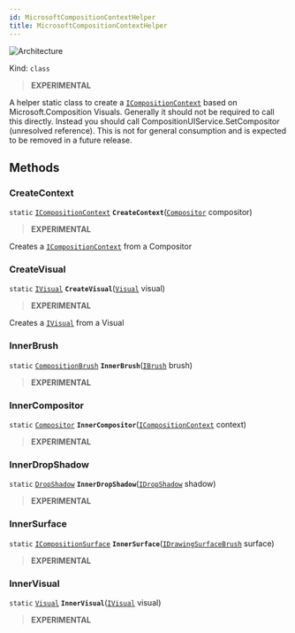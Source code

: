 ```yaml
---
id: MicrosoftCompositionContextHelper
title: MicrosoftCompositionContextHelper
---
```


![Architecture](https://img.shields.io/badge/architecture-new_only-blue)

Kind: `class`

> **EXPERIMENTAL**

A helper static class to create a [`ICompositionContext`](ICompositionContext) based on Microsoft.Composition Visuals. Generally it should not be required to call this directly. Instead you should call CompositionUIService.SetCompositor (unresolved reference). This is not for general consumption and is expected to be removed in a future release.

## Methods
### CreateContext
`static` [`ICompositionContext`](ICompositionContext) **`CreateContext`**([`Compositor`](https://learn.microsoft.com/windows/windows-app-sdk/api/winrt/Microsoft.UI.Composition.Compositor) compositor)

> **EXPERIMENTAL**

Creates a [`ICompositionContext`](ICompositionContext) from a Compositor

### CreateVisual
`static` [`IVisual`](IVisual) **`CreateVisual`**([`Visual`](https://learn.microsoft.com/windows/windows-app-sdk/api/winrt/Microsoft.UI.Composition.Visual) visual)

> **EXPERIMENTAL**

Creates a [`IVisual`](IVisual) from a Visual

### InnerBrush
`static` [`CompositionBrush`](https://learn.microsoft.com/windows/windows-app-sdk/api/winrt/Microsoft.UI.Composition.CompositionBrush) **`InnerBrush`**([`IBrush`](IBrush) brush)

> **EXPERIMENTAL**

### InnerCompositor
`static` [`Compositor`](https://learn.microsoft.com/windows/windows-app-sdk/api/winrt/Microsoft.UI.Composition.Compositor) **`InnerCompositor`**([`ICompositionContext`](ICompositionContext) context)

> **EXPERIMENTAL**

### InnerDropShadow
`static` [`DropShadow`](https://learn.microsoft.com/windows/windows-app-sdk/api/winrt/Microsoft.UI.Composition.DropShadow) **`InnerDropShadow`**([`IDropShadow`](IDropShadow) shadow)

> **EXPERIMENTAL**

### InnerSurface
`static` [`ICompositionSurface`](https://learn.microsoft.com/windows/windows-app-sdk/api/winrt/Microsoft.UI.Composition.ICompositionSurface) **`InnerSurface`**([`IDrawingSurfaceBrush`](IDrawingSurfaceBrush) surface)

> **EXPERIMENTAL**

### InnerVisual
`static` [`Visual`](https://learn.microsoft.com/windows/windows-app-sdk/api/winrt/Microsoft.UI.Composition.Visual) **`InnerVisual`**([`IVisual`](IVisual) visual)

> **EXPERIMENTAL**
